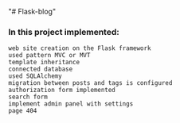 "# Flask-blog" 

### In this project implemented:

    web site creation on the Flask framework
    used pattern MVC or MVT
    template inheritance
    connected database
    used SQLAlchemy
    migration between posts and tags is configured
    authorization form implemented
    search form
    implement admin panel with settings
    page 404